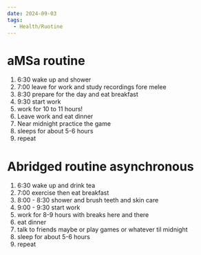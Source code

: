```yaml
---
date: 2024-09-03
tags:
  - Health/Ruotine
---
```

# aMSa routine
1. 6:30 wake up and shower
2. 7:00 leave for work and study recordings fore melee
3. 8:30 prepare for the day and eat breakfast
4. 9:30 start work
5. work for 10 to 11 hours!
6. Leave work and eat dinner
7. Near midnight practice the game
8. sleeps for about 5-6 hours
9. repeat

# Abridged routine asynchronous
1. 6:30 wake up and drink tea
2. 7:00 exercise then eat breakfast
3. 8:00 - 8:30 shower and brush teeth and skin care
4. 9:00 - 9:30 start work
5. work for 8-9 hours with breaks here and there
6. eat dinner
7. talk to friends maybe or play games or whatever til midnight
8. sleep for about 5-6 hours
9. repeat
